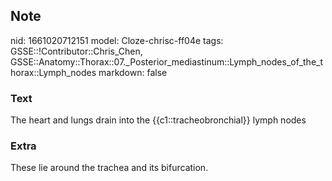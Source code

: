 ## Note
nid: 1661020712151
model: Cloze-chrisc-ff04e
tags: GSSE::!Contributor::Chris_Chen, GSSE::Anatomy::Thorax::07._Posterior_mediastinum::Lymph_nodes_of_the_thorax::Lymph_nodes
markdown: false

### Text
The heart and lungs drain into the {{c1::tracheobronchial}} lymph nodes

### Extra
These lie around the trachea and its bifurcation.
